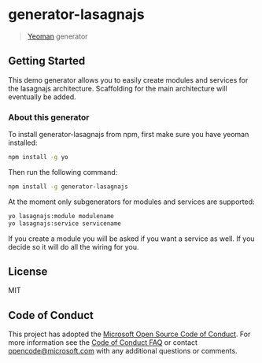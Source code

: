 # generator-lasagnajs

> [Yeoman](http://yeoman.io) generator

## Getting Started

This demo generator allows you to easily create modules and services for the lasagnajs architecture. Scaffolding for the main architecture will eventually be added.

### About this generator

To install generator-lasagnajs from npm, first make sure you have yeoman installed:

```bash
npm install -g yo
```

Then run the following command:

```bash
npm install -g generator-lasagnajs
```

At the moment only subgenerators for modules and services are supported:
 
```bash
yo lasagnajs:module modulename
yo lasagnajs:service servicename
```

If you create a module you will be asked if you want a service as well. If you decide so it will do all the wiring for you.

## License

MIT

## Code of Conduct

This project has adopted the [Microsoft Open Source Code of Conduct](https://opensource.microsoft.com/codeofconduct/). For more information see the [Code of Conduct FAQ](https://opensource.microsoft.com/codeofconduct/faq/) or contact [opencode@microsoft.com](mailto:opencode@microsoft.com) with any additional questions or comments.
